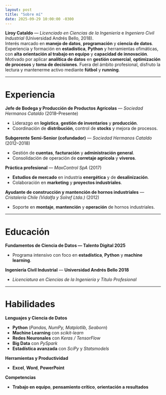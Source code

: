 ```yaml
---
layout: post
title: "Sobre mí"
date: 2025-09-29 10:00:00 -0300
---
```



**Liroy Cataldo** — *Licenciado en Ciencias de la Ingeniería* e *Ingeniero Civil Industrial* (Universidad Andrés Bello, 2018).  
Interés marcado en **manejo de datos**, **programación** y **ciencia de datos**. Experiencia y formación en **estadística**, **Python** y herramientas ofimáticas, con **alta orientación al trabajo en equipo** y **capacidad de innovación**. Motivado por aplicar **analítica de datos** en **gestión comercial**, **optimización de procesos** y **toma de decisiones**. Fuera del ámbito profesional, disfruto la lectura y mantenerme activo mediante **fútbol** y **running**.

---

# Experiencia

**Jefe de Bodega y Producción de Productos Agrícolas** — *Sociedad Hermanos Cataldo* (2018–Presente)  
- Liderazgo en **logística**, **gestión de inventarios** y **producción**.  
- Coordinación de **distribución**, control de **stocks** y mejora de procesos.

**Subgerente Semi-Senior (cofundador)** — *Sociedad Hermanos Cataldo* (2012–2018)  
- Gestión de **cuentas**, **facturación** y **administración general**.  
- Consolidación de operación de **corretaje agrícola** y **viveros**.

**Práctica profesional** — *MaxControl SpA* (2017)  
- **Estudios de mercado** en industria **energética** y de **desalinización**.  
- Colaboración en **marketing** y **proyectos industriales**.

**Ayudante de construcción y mantención de hornos industriales** — *Cristalería Chile (Vidalfa y Solref Ltda.)* (2012)  
- Soporte en **montaje**, **mantención** y **operación** de hornos industriales.

---

# Educación



**Fundamentos de Ciencia de Datos — Talento Digital 2025**    
- Programa intensivo con foco en **estadística**, **Python** y **machine learning**.

**Ingeniería Civil Industrial** — **Universidad Andrés Bello 2018**   
- *Licenciatura en Ciencias de la Ingeniería y Título Profesional*  

---

# Habilidades

**Lenguajes y Ciencia de Datos**  
- **Python** (*Pandas, NumPy, Matplotlib, Seaborn*)  
- **Machine Learning** con *scikit-learn*  
- **Redes Neuronales** con *Keras / TensorFlow*  
- **Big Data** con *PySpark*  
- **Estadística avanzada** con *SciPy* y *Statsmodels*

**Herramientas y Productividad**  
- **Excel**, **Word**, **PowerPoint**  

**Competencias**  
- **Trabajo en equipo**, **pensamiento crítico**, **orientación a resultados**
